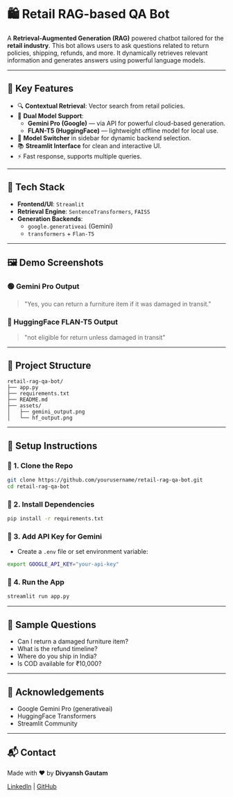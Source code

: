 # 🛍️ Retail RAG-based QA Bot

A **Retrieval-Augmented Generation (RAG)** powered chatbot tailored for the **retail industry**. This bot allows users to ask questions related to return policies, shipping, refunds, and more. It dynamically retrieves relevant information and generates answers using powerful language models.

---

## 🚀 Key Features

- 🔍 **Contextual Retrieval**: Vector search from retail policies.
- 🤖 **Dual Model Support**:
  - **Gemini Pro (Google)** — via API for powerful cloud-based generation.
  - **FLAN-T5 (HuggingFace)** — lightweight offline model for local use.
- 🔄 **Model Switcher** in sidebar for dynamic backend selection.
- 📚 **Streamlit Interface** for clean and interactive UI.
- ⚡ Fast response, supports multiple queries.

---

## 🧠 Tech Stack

- **Frontend/UI**: `Streamlit`
- **Retrieval Engine**: `SentenceTransformers`, `FAISS`
- **Generation Backends**:
  - `google.generativeai` (Gemini)
  - `transformers` + `Flan-T5`

---

## 🖼️ Demo Screenshots

### 🟢 Gemini Pro Output



> "Yes, you can return a furniture item if it was damaged in transit."

### 🔵 HuggingFace FLAN-T5 Output



> "not eligible for return unless damaged in transit"

---

## 📂 Project Structure

```
retail-rag-qa-bot/
├── app.py
├── requirements.txt
├── README.md
├── assets/
│   ├── gemini_output.png
│   └── hf_output.png
```

---

## 🔧 Setup Instructions

### 🔹 1. Clone the Repo

```bash
git clone https://github.com/yourusername/retail-rag-qa-bot.git
cd retail-rag-qa-bot
```

### 🔹 2. Install Dependencies

```bash
pip install -r requirements.txt
```

### 🔹 3. Add API Key for Gemini

- Create a `.env` file or set environment variable:

```bash
export GOOGLE_API_KEY="your-api-key"
```

### 🔹 4. Run the App

```bash
streamlit run app.py
```

---

## 🧪 Sample Questions

- Can I return a damaged furniture item?
- What is the refund timeline?
- Where do you ship in India?
- Is COD available for ₹10,000?

---

## 🙌 Acknowledgements

- Google Gemini Pro (generativeai)
- HuggingFace Transformers
- Streamlit Community

---

## 📬 Contact

Made with ❤️ by **Divyansh Gautam**

[LinkedIn](https://www.linkedin.com/in/divyanshgautam/) | [GitHub](https://github.com/divyanshgautam)

